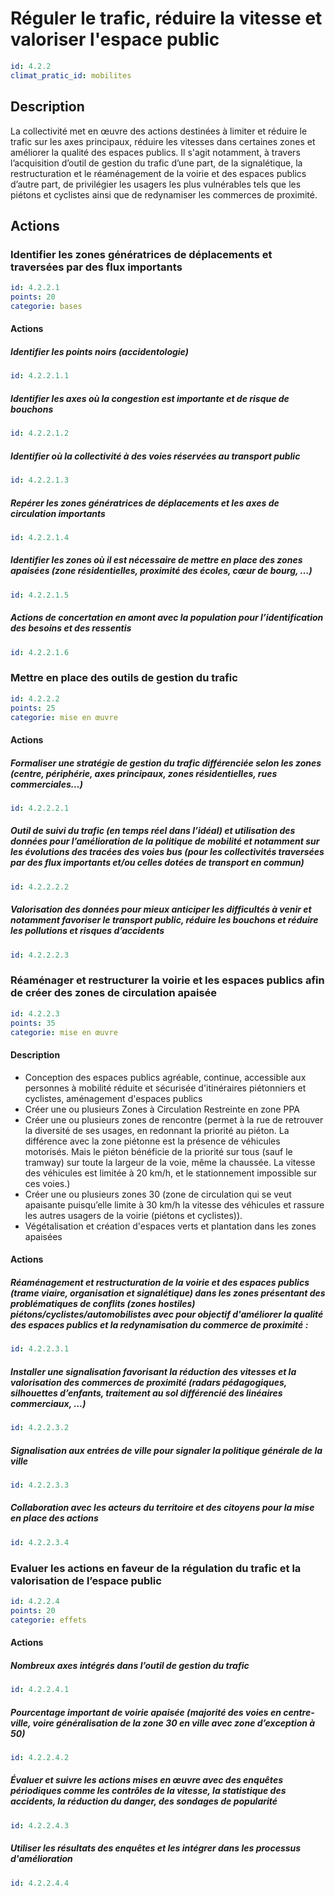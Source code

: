 # Réguler le trafic, réduire la vitesse et valoriser l'espace public
```yaml
id: 4.2.2
climat_pratic_id: mobilites
```
## Description
La collectivité met en œuvre des actions destinées à limiter et réduire le trafic sur les axes principaux, réduire les vitesses dans certaines zones et améliorer la qualité des espaces publics. Il s'agit notamment, à travers l’acquisition d’outil de gestion du trafic d’une part, de la signalétique, la restructuration et le réaménagement de la voirie et des espaces publics d’autre part, de privilégier les usagers les plus vulnérables tels que les piétons et cyclistes ainsi que de redynamiser les commerces de proximité.


## Actions
### Identifier les zones génératrices de déplacements et traversées par des flux importants
```yaml
id: 4.2.2.1
points: 20
categorie: bases
```
#### Actions
##### Identifier les points noirs (accidentologie)
```yaml
id: 4.2.2.1.1
```

##### Identifier les axes où la congestion est importante et de risque de bouchons
```yaml
id: 4.2.2.1.2
```

##### Identifier où la collectivité à des voies réservées au transport public
```yaml
id: 4.2.2.1.3
```

##### Repérer les zones génératrices de déplacements et les axes de circulation importants
```yaml
id: 4.2.2.1.4
```

##### Identifier les zones où il est nécessaire de mettre en place des zones apaisées (zone résidentielles, proximité des écoles, cœur de bourg, …)
```yaml
id: 4.2.2.1.5
```

##### Actions de concertation en amont avec la population pour l’identification des besoins et des ressentis
```yaml
id: 4.2.2.1.6
```


### Mettre en place des outils de gestion du trafic
```yaml
id: 4.2.2.2
points: 25
categorie: mise en œuvre
```
#### Actions
##### Formaliser une stratégie de gestion du trafic différenciée selon les zones (centre, périphérie, axes principaux, zones résidentielles, rues commerciales…)
```yaml
id: 4.2.2.2.1
```

##### Outil de suivi du trafic (en temps réel dans l’idéal) et utilisation des données pour l’amélioration de la politique de mobilité et notamment sur les évolutions des tracées des voies bus (pour les collectivités traversées par des flux importants et/ou celles dotées de transport en commun)
```yaml
id: 4.2.2.2.2
```

##### Valorisation des données pour mieux anticiper les difficultés à venir et notamment favoriser le transport public, réduire les bouchons et réduire les pollutions et risques d’accidents
```yaml
id: 4.2.2.2.3
```


### Réaménager et restructurer la voirie et les espaces publics afin de créer des zones de circulation apaisée
```yaml
id: 4.2.2.3
points: 35
categorie: mise en œuvre
```
#### Description
* Conception des espaces publics agréable, continue, accessible aux personnes à mobilité réduite et sécurisée d'itinéraires piétonniers et cyclistes, aménagement d'espaces publics
* Créer une ou plusieurs Zones à Circulation Restreinte en zone PPA
* Créer une ou plusieurs zones de rencontre (permet à la rue de retrouver la diversité de ses usages, en redonnant la priorité au piéton. La différence avec la zone piétonne est la présence de véhicules motorisés. Mais le piéton bénéficie de la priorité sur tous (sauf le tramway) sur toute la largeur de la voie, même la chaussée. La vitesse des véhicules est limitée à 20 km/h, et le stationnement impossible sur ces voies.)
* Créer une ou plusieurs zones 30 (zone de circulation qui se veut apaisante puisqu’elle limite à 30 km/h la vitesse des véhicules et rassure les autres usagers de la voirie (piétons et cyclistes)).
* Végétalisation et création d'espaces verts et plantation dans les zones apaisées

#### Actions
##### Réaménagement et restructuration de la voirie et des espaces publics (trame viaire, organisation et signalétique) dans les zones présentant des problématiques de conflits (zones hostiles) piétons/cyclistes/automobilistes avec pour objectif d'améliorer la qualité des espaces publics et la redynamisation du commerce de proximité :
```yaml
id: 4.2.2.3.1
```

##### Installer une signalisation favorisant la réduction des vitesses et la valorisation des commerces de proximité (radars pédagogiques, silhouettes d’enfants, traitement au sol différencié des linéaires commerciaux, …)
```yaml
id: 4.2.2.3.2
```

##### Signalisation aux entrées de ville pour signaler la politique générale de la ville
```yaml
id: 4.2.2.3.3
```

##### Collaboration avec les acteurs du territoire et des citoyens pour la mise en place des actions
```yaml
id: 4.2.2.3.4
```


### Evaluer les actions en faveur de la régulation du trafic et la valorisation de l’espace public
```yaml
id: 4.2.2.4
points: 20
categorie: effets
```
#### Actions
##### Nombreux axes intégrés dans l’outil de gestion du trafic
```yaml
id: 4.2.2.4.1
```

##### Pourcentage important de voirie apaisée (majorité des voies en centre-ville, voire généralisation de la zone 30 en ville avec zone d’exception à 50)
```yaml
id: 4.2.2.4.2
```

##### Évaluer et suivre les actions mises en œuvre avec des enquêtes périodiques comme les contrôles de la vitesse, la statistique des accidents, la réduction du danger, des sondages de popularité
```yaml
id: 4.2.2.4.3
```

##### Utiliser les résultats des enquêtes et les intégrer dans les processus d'amélioration
```yaml
id: 4.2.2.4.4
```


